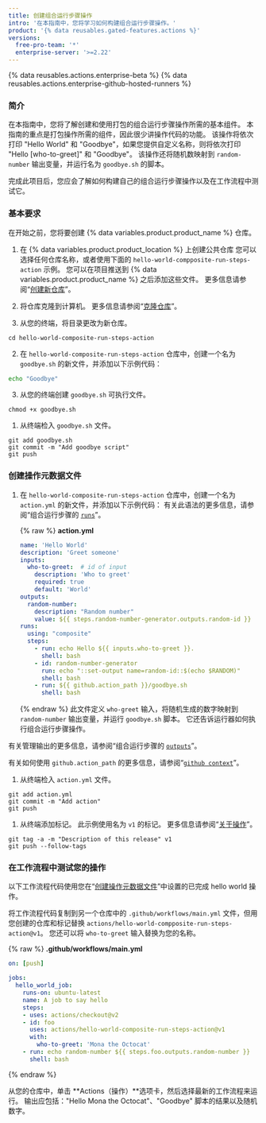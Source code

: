 ```yaml
---
title: 创建组合运行步骤操作
intro: '在本指南中，您将学习如何构建组合运行步骤操作。'
product: '{% data reusables.gated-features.actions %}'
versions:
  free-pro-team: '*'
  enterprise-server: '>=2.22'
---
```


{% data reusables.actions.enterprise-beta %}
{% data reusables.actions.enterprise-github-hosted-runners %}

### 简介

在本指南中，您将了解创建和使用打包的组合运行步骤操作所需的基本组件。 本指南的重点是打包操作所需的组件，因此很少讲操作代码的功能。 该操作将依次打印 "Hello World" 和 "Goodbye"，如果您提供自定义名称，则将依次打印 "Hello [who-to-greet]" 和 "Goodbye"。 该操作还将随机数映射到 `random-number` 输出变量，并运行名为 `goodbye.sh` 的脚本。

完成此项目后，您应会了解如何构建自己的组合运行步骤操作以及在工作流程中测试它。

### 基本要求

在开始之前，您将要创建 {% data variables.product.product_name %} 仓库。

1. 在 {% data variables.product.product_location %} 上创建公共仓库 您可以选择任何仓库名称，或者使用下面的 `hello-world-compposite-run-steps-action` 示例。 您可以在项目推送到 {% data variables.product.product_name %} 之后添加这些文件。 更多信息请参阅“[创建新仓库](/articles/creating-a-new-repository)”。

1. 将仓库克隆到计算机。 更多信息请参阅“[克隆仓库](/articles/cloning-a-repository)”。

1. 从您的终端，将目录更改为新仓库。

  ```shell
  cd hello-world-composite-run-steps-action
  ```

2. 在 `hello-world-composite-run-steps-action` 仓库中，创建一个名为 `goodbye.sh` 的新文件，并添加以下示例代码：

  ```bash
  echo "Goodbye"
  ```

3. 从您的终端创建 `goodbye.sh` 可执行文件。

  ```shell
  chmod +x goodbye.sh
  ```

1. 从终端检入 `goodbye.sh` 文件。
  ```shell
  git add goodbye.sh
  git commit -m "Add goodbye script"
  git push
  ```

### 创建操作元数据文件

1. 在 `hello-world-composite-run-steps-action` 仓库中，创建一个名为 `action.yml` 的新文件，并添加以下示例代码： 有关此语法的更多信息，请参阅“组合运行步骤的 [`runs`](/actions/creating-actions/metadata-syntax-for-github-actions#runs-for-composite-run-steps-actions)”。

    {% raw %}
    **action.yml**
    ```yaml
    name: 'Hello World'
    description: 'Greet someone'
    inputs:
      who-to-greet:  # id of input
        description: 'Who to greet'
        required: true
        default: 'World'
    outputs:
      random-number: 
        description: "Random number"
        value: ${{ steps.random-number-generator.outputs.random-id }}
    runs:
      using: "composite"
      steps: 
        - run: echo Hello ${{ inputs.who-to-greet }}.
          shell: bash
        - id: random-number-generator
          run: echo "::set-output name=random-id::$(echo $RANDOM)"
          shell: bash
        - run: ${{ github.action_path }}/goodbye.sh
          shell: bash
    ```
    {% endraw %}
  此文件定义 `who-greet` 输入，将随机生成的数字映射到 `random-number` 输出变量，并运行 `goodbye.sh` 脚本。 它还告诉运行器如何执行组合运行步骤操作。

  有关管理输出的更多信息，请参阅“组合运行步骤的 [`outputs`](/actions/creating-actions/metadata-syntax-for-github-actions#outputs-for-composite-run-steps-actions)”。

  有关如何使用 `github.action_path` 的更多信息，请参阅“[`github context`](/actions/reference/context-and-expression-syntax-for-github-actions#github-context)”。

1. 从终端检入 `action.yml` 文件。

  ```shell
  git add action.yml
  git commit -m "Add action"
  git push
  ```

1. 从终端添加标记。 此示例使用名为 `v1` 的标记。 更多信息请参阅“[关于操作](/actions/creating-actions/about-actions#using-release-management-for-actions)”。

  ```shell
  git tag -a -m "Description of this release" v1
  git push --follow-tags
  ```

### 在工作流程中测试您的操作

以下工作流程代码使用您在“[创建操作元数据文件](/actions/creating-actions/creating-a-composite-run-steps-action#creating-an-action-metadata-file)”中设置的已完成 hello world 操作。

将工作流程代码复制到另一个仓库中的 `.github/workflows/main.yml` 文件，但用您创建的仓库和标记替换 `actions/hello-world-compposite-run-steps-action@v1`。 您还可以将 `who-to-greet` 输入替换为您的名称。

{% raw %}
**.github/workflows/main.yml**
```yaml
on: [push]

jobs:
  hello_world_job:
    runs-on: ubuntu-latest
    name: A job to say hello
    steps:
    - uses: actions/checkout@v2
    - id: foo
      uses: actions/hello-world-composite-run-steps-action@v1
      with:
        who-to-greet: 'Mona the Octocat'
    - run: echo random-number ${{ steps.foo.outputs.random-number }} 
      shell: bash
```
{% endraw %}

从您的仓库中，单击 **Actions（操作）**选项卡，然后选择最新的工作流程来运行。 输出应包括："Hello Mona the Octocat"、"Goodbye" 脚本的结果以及随机数字。
